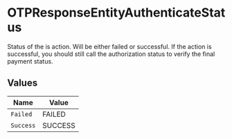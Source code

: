 # OTPResponseEntityAuthenticateStatus

Status of the is action. Will be either failed or successful. If the action is successful, you should still call the authorization status to verify the final payment status.


## Values

| Name      | Value     |
| --------- | --------- |
| `Failed`  | FAILED    |
| `Success` | SUCCESS   |